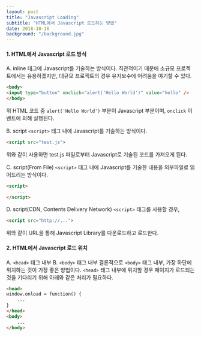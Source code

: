 ```yaml
---
layout: post
title: "Javascript Loading"
subtitle: "HTML에서 Javascript 로드하는 방법"
date: 2018-10-16
background: "/background.jpg"
---
```


#### 1. HTML에서 Javascript 로드 방식
A. inline
태그에 Javascript를 기술하는 방식이다. 
직관적이기 때문에 소규모 프로젝트에서는 유용하겠지만, 대규모 프로젝트의 경우 유지보수에 어려움을 야기할 수 있다. 
```html
<body>
<input type="button" onclick="alert('Hello World')" value="hello" />
</body>
```
위 HTML 코드 중 `alert('Hello World')` 부분이 Javascript 부분이며, `onclick` 이벤트에 의해 실행된다. 

B. script
`<script>` 태그 내에 Javascript를 기술하는 방식이다. 
```html
<script src="test.js">
```
위와 같이 사용하면 test.js 파일로부터 Javascript로 기술된 코드를 가져오게 된다. 

C. script(From File)
`<script>` 태그 내에 Javascript를 기술한 내용을 외부파일로 읽어드리는 방식이다. 
```html
<script>
    ...
</script>
```

D. script(CDN, Contents Delivery Network)
`<script>` 태그를 사용할 경우, 
```html
<script src="http://...">
```
위와 같이 URL을 통해 Javascript Library를 다운로드하고 로드한다. 

#### 2. HTML에서 Javascript 로드 위치
A. `<head>` 태그 내부
B. `<body>` 태그 내부
결론적으로 `<body>` 태그 내부, 가장 하단에 위치하는 것이 가장 좋은 방법이다. 
`<head>` 태그 내부에 위치할 경우 페이지가 로드되는 것을 기다리기 위해 아래와 같은 처리가 필요하다. 
```html
<head>
window.onload = function() {
    ...
}
</head>
<body>
    ...
</body>
```
